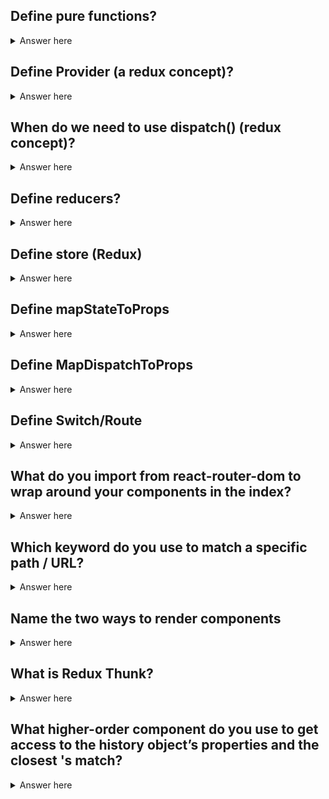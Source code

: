 ## Define pure functions?

<details>
    <summary>Answer here</summary>
     1. A pure function doesn’t depend on and doesn’t modify the states of variables out of its scope.
     2. a pure function always returns the same result given same parameters.
</details>

## Define Provider (a redux concept)?

<details>
    <summary>Answer here</summary>

    Make the store available to all container components in the application without passing it explicitly. You only need to use it once when you render the root component.
</details>



## When do we need to use dispatch() (redux concept)?

<details>
    <summary>Answer here</summary>
    Dispatch is a function that is used for sending actions.
    It accepts a function as its argument.
    Action creators often trigger a dispatch when invoked.


    ```javascript  
        function addTodoWithDispatch(text) {
        const action = {
            type: ADD_TODO,
            text
        }
        dispatch(action)
        }
    ```

</details>


## Define reducers?

<details>
    <summary>Answer here</summary>
    Reducers are just pure functions that take the previous state and an action, and return the next state. Remember to return new state objects, instead of mutating the previous state.
</details>


## Define store (Redux)

<details>
    <summary>Answer here</summary>
    The state of your whole application is stored in an object tree within a single store. It's just an object with a few methods on it.
    To create it, pass your root reducing function to createStore.
	* easier to debug
    * Easier to create universal apps

</details>


## Define mapStateToProps

<details>
    <summary>Answer here</summary>
    If you want to establish some initial state on our components, you can pass values as props into a function called mapStateToProps and then pass it as the first parameter to connect.
</details>


## Define MapDispatchToProps

<details>
    <summary>Answer here</summary>
    The connect method can also take a second argument that is a function that adds the action creators to the propsobject. In the case that all you need are your action creators, but not your access to your store state, you can replace mapStateToProps with null.

</details>

## Define Switch/Route

<details>
    <summary>Answer here</summary>
     1. <Switch> Renders the first child <Route> or <Redirect> that matches the location.
     2. <Switch> is unique in that it renders a route exclusively. In contrast, every <Route> that matches the location renders inclusively.
</details>

## What do you import from react-router-dom to wrap around your components in the index?

<details>
    <summary>Answer here</summary>
     BrowserRouter
</details>


## Which keyword do you use to match a specific path / URL?

<details>
    <summary>Answer here</summary>
     Exact.
</details>

## Name the two ways to render components

<details>
    <summary>Answer here</summary>
     1. Render Component - A React component to render only when the location matches.
     1. Render Function - This allows for convenient inline rendering and wrapping without the undesired remounting explained above.
</details>

## What is Redux Thunk?

<details>
    <summary>Answer here</summary>
    Redux Thunk middleware allows you to write action creators that return a function instead of an action. The thunk can be used to delay the dispatch of an action, or to dispatch only if a certain condition is met. The inner function receives the store methods dispatch and getState as parameters.
</details>

## What higher-order component do you use to get access to the history object’s properties and the closest <Route>'s match?

<details>
    <summary>Answer here</summary>
    withRouter
</details>
